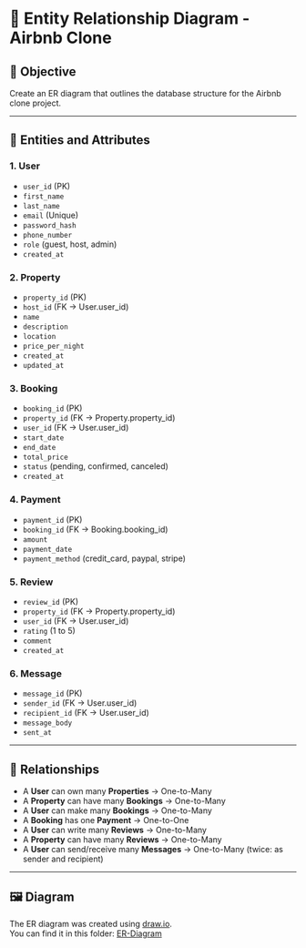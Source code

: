 # 🧩 Entity Relationship Diagram - Airbnb Clone

## 🎯 Objective

Create an ER diagram that outlines the database structure for the Airbnb clone project.

---

## 🧱 Entities and Attributes

### 1. User
- `user_id` (PK)
- `first_name`
- `last_name`
- `email` (Unique)
- `password_hash`
- `phone_number`
- `role` (guest, host, admin)
- `created_at`

### 2. Property
- `property_id` (PK)
- `host_id` (FK → User.user_id)
- `name`
- `description`
- `location`
- `price_per_night`
- `created_at`
- `updated_at`

### 3. Booking
- `booking_id` (PK)
- `property_id` (FK → Property.property_id)
- `user_id` (FK → User.user_id)
- `start_date`
- `end_date`
- `total_price`
- `status` (pending, confirmed, canceled)
- `created_at`

### 4. Payment
- `payment_id` (PK)
- `booking_id` (FK → Booking.booking_id)
- `amount`
- `payment_date`
- `payment_method` (credit_card, paypal, stripe)

### 5. Review
- `review_id` (PK)
- `property_id` (FK → Property.property_id)
- `user_id` (FK → User.user_id)
- `rating` (1 to 5)
- `comment`
- `created_at`

### 6. Message
- `message_id` (PK)
- `sender_id` (FK → User.user_id)
- `recipient_id` (FK → User.user_id)
- `message_body`
- `sent_at`

---

## 🔗 Relationships

- A **User** can own many **Properties** → One-to-Many
- A **Property** can have many **Bookings** → One-to-Many
- A **User** can make many **Bookings** → One-to-Many
- A **Booking** has one **Payment** → One-to-One
- A **User** can write many **Reviews** → One-to-Many
- A **Property** can have many **Reviews** → One-to-Many
- A **User** can send/receive many **Messages** → One-to-Many (twice: as sender and recipient)

---

## 🖼️ Diagram

The ER diagram was created using [draw.io](https://draw.io).  
You can find it in this folder: [ER-Diagram](er_diagram.drawio.png)

